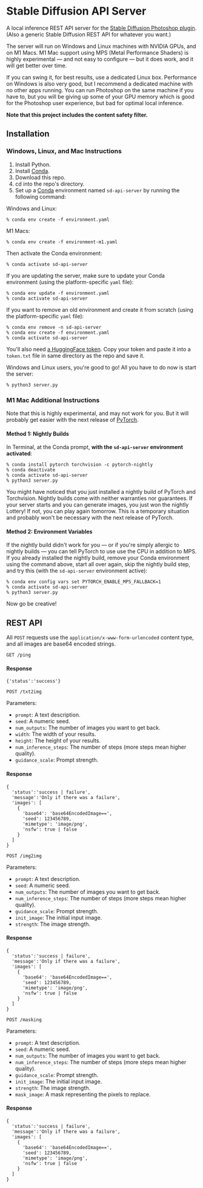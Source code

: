 # Stable Diffusion API Server

A local inference REST API server for the [Stable Diffusion Photoshop plugin](https://christiancantrell.com/#ai-ml). (Also a generic Stable Diffusion REST API for whatever you want.)

The server will run on Windows and Linux machines with NVIDIA GPUs, and on M1 Macs. M1 Mac support using MPS (Metal Performance Shaders) is highly experimental — and not easy to configure — but it does work, and it will get better over time.

If you can swing it, for best results, use a dedicated Linux box. Performance on Windows is also very good, but I recommend a dedicated machine with no other apps running. You can run Photoshop on the same machine if you have to, but you will be giving up some of your GPU memory which is good for the Photoshop user experience, but bad for optimal local inference.

**Note that this project includes the content safety filter.**

## Installation

### Windows, Linux, and Mac Instructions

1. Install Python.
1. Install [Conda](https://conda.io/projects/conda/en/latest/user-guide/install/download.html).
1. Download this repo.
1. cd into the repo's directory.
1. Set up a [Conda](https://conda.io) environment named `sd-api-server` by running the following command:

Windows and Linux:

```
% conda env create -f environment.yaml
```

M1 Macs:

```
% conda env create -f environment-m1.yaml
```

Then activate the Conda environment:

```
% conda activate sd-api-server
```

If you are updating the server, make sure to update your Conda environment (using the platform-specific `yaml` file):

```
% conda env update -f environment.yaml
% conda activate sd-api-server
```

If you want to remove an old environment and create it from scratch (using the platform-specific `yaml` file):

```
% conda env remove -n sd-api-server
% conda env create -f environment.yaml
% conda activate sd-api-server
```

You'll also need [a HuggingFace token](https://huggingface.co/settings/tokens). Copy your token and paste it into a `token.txt` file in same directory as the repo and save it.

Windows and Linux users, you're good to go! All you have to do now is start the server:

```
% python3 server.py
```

### M1 Mac Additional Instructions

Note that this is highly experimental, and may not work for you. But it will probably get easier with the next release of [PyTorch](https://pytorch.org/).

#### Method 1: Nightly Builds

In Terminal, at the Conda prompt, **with the `sd-api-server` environment activated**:

```
% conda install pytorch torchvision -c pytorch-nightly
% conda deactivate
% conda activate sd-api-server
% python3 server.py
```

You might have noticed that you just installed a nightly build of PyTorch and Torchvision. Nightly builds come with neither warranties nor guarantees. If your server starts and you can generate images, you just won the nightly Lottery! If not, you can play again tomorrow. This is a temporary situation and probably won't be necessary with the next release of PyTorch.

#### Method 2: Environment Variables

If the nightly build didn't work for you — or if you're simply allergic to nightly builds — you can tell PyTorch to use use the CPU in addition to MPS. If you already installed the nightly build, remove your Conda environment using the command above, start all over again, skip the nightly build step, and try this (with the `sd-api-server` environment active):

```
% conda env config vars set PYTORCH_ENABLE_MPS_FALLBACK=1
% conda activate sd-api-server
% python3 server.py
```

Now go be creative!

## REST API

All `POST` requests use the `application/x-www-form-urlencoded` content type, and all images are base64 encoded strings.

`GET /ping`

#### Response

```
{'status':'success'}
```

`POST /txt2img`

Parameters:

- `prompt`: A text description.
- `seed`: A numeric seed.
- `num_outputs`: The number of images you want to get back.
- `width`: The width of your results.
- `height`: The height of your results.
- `num_inference_steps`: The number of steps (more steps mean higher quality).
- `guidance_scale`: Prompt strength.

#### Response

```
{
  'status':'success | failure',
  'message':'Only if there was a failure',
  'images': [
    {
      'base64': 'base64EncodedImage==',
      'seed': 123456789,
      'mimetype': 'image/png',
      'nsfw': true | false
    }
  ]
}
```

`POST /img2img`

Parameters:

- `prompt`: A text description.
- `seed`: A numeric seed.
- `num_outputs`: The number of images you want to get back.
- `num_inference_steps`: The number of steps (more steps mean higher quality).
- `guidance_scale`: Prompt strength.
- `init_image`: The initial input image.
- `strength`: The image strength.

#### Response

```
{
  'status':'success | failure',
  'message':'Only if there was a failure',
  'images': [
    {
      'base64': 'base64EncodedImage==',
      'seed': 123456789,
      'mimetype': 'image/png',
      'nsfw': true | false
    }
  ]
}
```

`POST /masking`

Parameters:

- `prompt`: A text description.
- `seed`: A numeric seed.
- `num_outputs`: The number of images you want to get back.
- `num_inference_steps`: The number of steps (more steps mean higher quality).
- `guidance_scale`: Prompt strength.
- `init_image`: The initial input image.
- `strength`: The image strength.
- `mask_image`: A mask representing the pixels to replace.

#### Response

```
{
  'status':'success | failure',
  'message':'Only if there was a failure',
  'images': [
    {
      'base64': 'base64EncodedImage==',
      'seed': 123456789,
      'mimetype': 'image/png',
      'nsfw': true | false
    }
  ]
}
```
